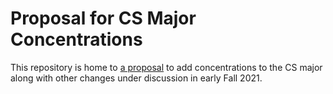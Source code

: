# Proposal for CS Major Concentrations

This repository is home to [a proposal](proposal.md) to 
add concentrations to the CS major along with
other changes under discussion in early Fall 2021.
